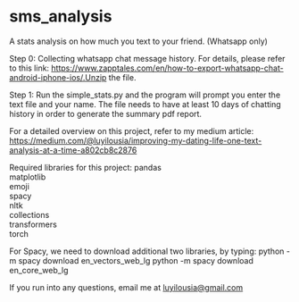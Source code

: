 # sms_analysis
A stats analysis on how much you text to your friend. (Whatsapp only)

Step 0:
Collecting whatsapp chat message history. For details, please refer to this link: https://www.zapptales.com/en/how-to-export-whatsapp-chat-android-iphone-ios/.Unzip the file.

Step 1:
Run the simple_stats.py and the program will prompt you enter the text file and your name. The file needs to have at least 10 days of chatting history in order to generate the summary pdf report.

For a detailed overview on this project, refer to my medium article: https://medium.com/@luyilousia/improving-my-dating-life-one-text-analysis-at-a-time-a802cb8c2876

Required libraries for this project:
pandas <br />
matplotlib <br />
emoji <br />
spacy <br />
nltk <br />
collections <br />
transformers <br />
torch <br />

For Spacy, we need to download additional two libraries, by typing: 
python -m spacy download en_vectors_web_lg
python -m spacy download en_core_web_lg

If you run into any questions, email me at luyilousia@gmail.com
